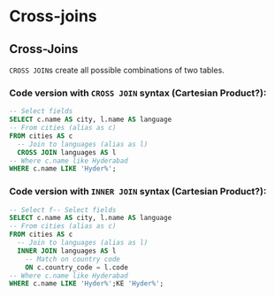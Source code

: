 Cross-joins
================

## Cross-Joins

`CROSS JOIN`s create all possible combinations of two tables.

### Code version with **`CROSS JOIN`** syntax (Cartesian Product?):

``` sql
-- Select fields
SELECT c.name AS city, l.name AS language
-- From cities (alias as c)
FROM cities AS c        
  -- Join to languages (alias as l)
  CROSS JOIN languages AS l
-- Where c.name like Hyderabad
WHERE c.name LIKE 'Hyder%';
```

### Code version with **`INNER JOIN`** syntax (Cartesian Product?):

``` sql
-- Select f-- Select fields
SELECT c.name AS city, l.name AS language
-- From cities (alias as c)
FROM cities AS c        
  -- Join to languages (alias as l)
  INNER JOIN languages AS l
    -- Match on country code
    ON c.country_code = l.code
-- Where c.name like Hyderabad
WHERE c.name LIKE 'Hyder%';KE 'Hyder%';
```
